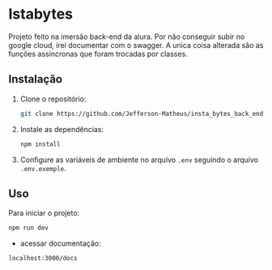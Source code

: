 # Istabytes
Projeto feito na imersão back-end da alura. Por não conseguir subir no google cloud, irei documentar com o swagger. A unica coisa alterada são as funções assincronas que foram trocadas por classes.

## Instalação
1. Clone o repositório:
   ```bash
   git clone https://github.com/Jefferson-Matheus/insta_bytes_back_end.git
   ```
2. Instale as dependências:
   ```bash
   npm install
   ```
3. Configure as variáveis de ambiente no arquivo `.env` seguindo o arquivo `.env.exemple`.

## Uso
Para iniciar o projeto:
```bash
npm run dev
```

- acessar documentação:
```bash
localhost:3000/docs
```



